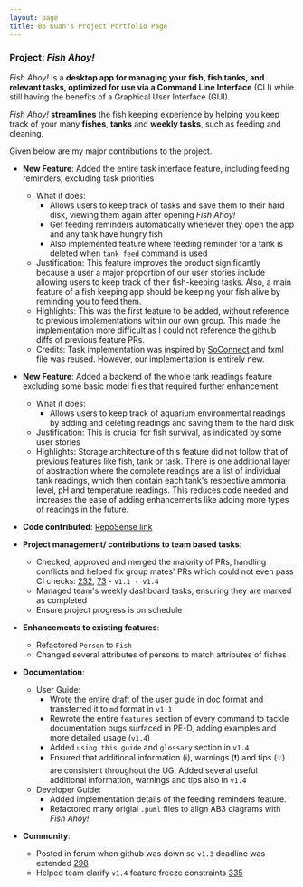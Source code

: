 ```yaml
---
layout: page
title: Bo Kuan's Project Portfolio Page
---
```


### Project: *Fish Ahoy!*

*Fish Ahoy!* Is a **desktop app for managing your fish, fish tanks, and relevant tasks, optimized for use via a Command
Line Interface** (CLI) while still having the benefits of a Graphical User Interface (GUI). <br>

*Fish Ahoy!* **streamlines** the fish keeping experience by helping you keep track of your many **fishes**, **tanks** and
**weekly tasks**, such as feeding and cleaning.

Given below are my major contributions to the project.

* **New Feature**: Added the entire task interface feature, including feeding reminders, excluding task priorities
  * What it does:
    * Allows users to keep track of tasks and save them to their hard disk, viewing them again after opening *Fish Ahoy!*
    * Get feeding reminders automatically whenever they open the app and any tank have hungry fish
    * Also implemented feature where feeding reminder for a tank is deleted when `tank feed` command is used
  * Justification: This feature improves the product significantly because a user a major proportion of our user stories include allowing
users to keep track of their fish-keeping tasks. Also, a main feature of a fish keeping app should be keeping your fish alive
by reminding you to feed them.
  * Highlights: This was the first feature to be added, without reference to previous implementations within our own group.
This made the implementation more difficult as I could not reference the github diffs of previous feature PRs.
  * Credits: Task implementation was inspired by [SoConnect](https://github.com/AY2223S1-CS2103T-W15-1/tp) and fxml file was reused. However, our implementation is entirely new.

* **New Feature**: Added a backend of the whole tank readings feature excluding some basic model files that required further enhancement
  * What it does: 
    * Allows users to keep track of aquarium environmental readings by adding and deleting readings and saving them to the hard disk
  * Justification: This is crucial for fish survival, as indicated by some user stories
  * Highlights: Storage architecture of this feature did not follow that of previous features like fish, tank or task. There is 
one additional layer of abstraction where the complete readings are a list of individual tank readings, which then contain 
each tank's respective ammonia level, pH and temperature readings. This reduces code needed and increases the ease of adding enhancements
like adding more types of readings in the future.

* **Code contributed**: [RepoSense link](https://nus-cs2103-ay2223s2.github.io/tp-dashboard/?search=bokuant&breakdown=true&sort=groupTitle%20dsc&sortWithin=title&since=2023-02-17&timeframe=commit&mergegroup=&groupSelect=groupByRepos&checkedFileTypes=docs~functional-code~test-code~other)

* **Project management/ contributions to team based tasks**:
  * Checked, approved and merged the majority of PRs, handling conflicts and helped fix group mates' PRs which could not even
pass CI checks: [232](https://github.com/AY2223S2-CS2103T-T17-4/tp/pull/232), [73](https://github.com/AY2223S2-CS2103T-T17-4/tp/pull/73) - `v1.1 - v1.4`
  * Managed team's weekly dashboard tasks, ensuring they are marked as completed
  * Ensure project progress is on schedule

* **Enhancements to existing features**:
  * Refactored `Person` to `Fish`
  * Changed several attributes of persons to match attributes of fishes

* **Documentation**:
  * User Guide:
    * Wrote the entire draft of the user guide in doc format and transferred it to `md` format in `v1.1`
    * Rewrote the entire `features` section of every command to tackle documentation bugs surfaced in PE-D, adding examples and 
more detailed usage (`v1.4`)
    * Added `using this guide` and `glossary` section in `v1.4`
    * Ensured that additional information (:information_source:), warnings (:exclamation:) and tips (:bulb:) are consistent
throughout the UG. Added several useful additional information, warnings and tips also in `v1.4`
  * Developer Guide:
    * Added implementation details of the feeding reminders feature.
    * Refactored many origial `.puml` files to align AB3 diagrams with *Fish Ahoy!*

* **Community**:
  * Posted in forum when github was down so `v1.3` deadline was extended [298](https://github.com/nus-cs2103-AY2223S2/forum/issues/298)
  * Helped team clarify `v1.4` feature freeze constraints [335](https://github.com/nus-cs2103-AY2223S2/forum/issues/335)
  

